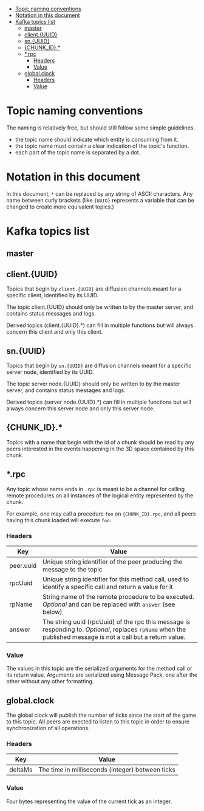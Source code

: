- [Topic naming conventions](#topic-naming-conventions)
- [Notation in this document](#notation-in-this-document)
- [Kafka topics list](#kafka-topics-list)
  - [master](#master)
  - [client.{UUID}](#clientuuid)
  - [sn.{UUID}](#snuuid)
  - [{CHUNK\_ID}.\*](#chunk_id)
  - [\*.rpc](#rpc)
    - [Headers](#headers)
    - [Value](#value)
  - [global.clock](#globalclock)
    - [Headers](#headers-1)
    - [Value](#value-1)


# Topic naming conventions

The naming is relatively free, but should still follow some simple guidelines.
- the topic name should indicate which entity is consuming from it.
- the topic name must contain a clear indication of the topic's function.
- each part of the topic name is separated by a dot.

# Notation in this document

In this document, `*` can be replaced by any string of ASCII characters.
Any name between curly brackets (like `{UUID}` represents a variable that can be changed to create more equivalent topics.)

# Kafka topics list

## master

## client.{UUID}

Topics that begin by `client.{UUID}` are diffusion channels meant for a specific client, identified by its UUID.

The topic client.{UUID} should only be written to by the master server, and contains status messages and logs.

Derived topics (client.{UUID}.*) can fill in multiple functions but will always concern this client and only this client.

## sn.{UUID}

Topics that begin by `sn.{UUID}` are diffusion channels meant for a specific server node, identified by its UUID.

The topic server node.{UUID} should only be written to by the master server, and contains status messages and logs.

Derived topics (server node.{UUID}.*) can fill in multiple functions but will always concern this server node and only this server node.

## {CHUNK_ID}.*

Topics with a name that begin with the id of a chunk should be read by any peers interested in the events happening in the 3D space contained by this chunk.

## *.rpc

Any topic whose name ends in `.rpc` is meant to be a channel for calling remote procedures on all instances of the logical entity
represented by the chunk.

For example, one may call a procedure `foo` on `{CHUNK_ID}.rpc`, and all peers having this chunk loaded will execute `foo`.

### Headers

| Key   | Value |
|-------|-------|
| peer.uuid  | Unique string identifier of the peer producing the message to the topic |
| rpcUuid | Unique string identifier for this method call, used to identify a specific call and return a value for it |
| rpName  | String name of the remote procedure to be executed. *Optional* and can be replaced with `answer` (see below)|
| answer | The string uuid (rpcUuid) of the rpc this message is responding to. *Optional*, replaces `rpName` when the published message is not a call but a return value. |

### Value

The values in this topic are the serialized arguments for the method call or its return value.
Arguments are serialized using Message Pack, one after the other without any other formatting.


## global.clock

The global clock will publish the number of ticks since the start of the game to this topic.
All peers are exected to listen to this topic in order to ensure synchronization of all operations.

### Headers

| Key   | Value |
|-------|-------|
| deltaMs | The time in milliseconds (integer) between ticks |

### Value

Four bytes representing the value of the current tick as an integer.